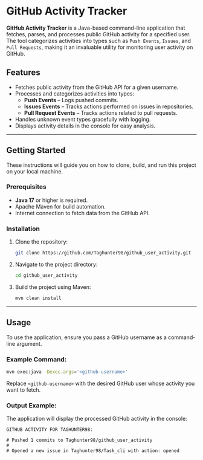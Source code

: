 # GitHub Activity Tracker

**GitHub Activity Tracker** is a Java-based command-line application that fetches, parses, and processes public GitHub activity for a specified user. The tool categorizes activities into types such as `Push Events`, `Issues`, and `Pull Requests`, making it an invaluable utility for monitoring user activity on GitHub.

## Features

- Fetches public activity from the GitHub API for a given username.
- Processes and categorizes activities into types:
    - **Push Events** – Logs pushed commits.
    - **Issues Events** – Tracks actions performed on issues in repositories.
    - **Pull Request Events** – Tracks actions related to pull requests.
- Handles unknown event types gracefully with logging.
- Displays activity details in the console for easy analysis.

---

## Getting Started

These instructions will guide you on how to clone, build, and run this project on your local machine.

### Prerequisites

- **Java 17** or higher is required.
- Apache Maven for build automation.
- Internet connection to fetch data from the GitHub API.

### Installation

1. Clone the repository:
   ```bash
   git clone https://github.com/Taghunter98/github_user_activity.git
   ```

2. Navigate to the project directory:
   ```bash
   cd github_user_activity
   ```

3. Build the project using Maven:
   ```bash
   mvn clean install
   ```

---

## Usage

To use the application, ensure you pass a GitHub username as a command-line argument.

### Example Command:

```bash
mvn exec:java -Dexec.args='<github-username>'
```

Replace `<github-username>` with the desired GitHub user whose activity you want to fetch.

### Output Example:

The application will display the processed GitHub activity in the console:

```
GITHUB ACTIVITY FOR TAGHUNTER98:

# Pushed 1 commits to Taghunter98/github_user_activity
#
# Opened a new issue in Taghunter98/Task_cli with action: opened
```